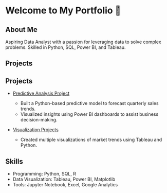 # Welcome to My Portfolio 👋

## About Me
Aspiring Data Analyst with a passion for leveraging data to solve complex problems. Skilled in Python, SQL, Power BI, and Tableau.

## Projects
## Projects
- [Predictive Analysis Project](https://github.com/CarolineCChen/Predictive_Analysis)
  - Built a Python-based predictive model to forecast quarterly sales trends.
  - Visualized insights using Power BI dashboards to assist business decision-making.

- [Visualization Projects](https://github.com/CarolineCChen/Visualization_Projects)
  - Created multiple visualizations of market trends using Tableau and Python.


## Skills
- Programming: Python, SQL, R
- Data Visualization: Tableau, Power BI, Matplotlib
- Tools: Jupyter Notebook, Excel, Google Analytics
